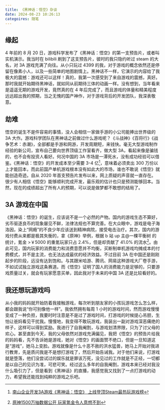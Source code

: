 ```yaml
---
title: 《黑神话：悟空》杂谈
date: 2024-08-23 10:26:13
categoires: 随笔
---
```


## 缘起

4 年前的 8 月 20 日，游戏科学发布了《黑神话：悟空》的第一支预告片，或者叫实机演示。我当时在 bilibili 刷到了这支预告片，彼时的我只隐约听过 steam 的大名，对 3A 游戏充满了向往。从小只玩过 4399 的我，对于游戏的概念依然还是停留在像素小人，以及一些简单的地图剧情上。黑神话不一样，它演示的内容给了我极大的震撼：游戏还可以这样！真的，我第一次感受到了来自游戏的震撼，真好。那时我就开始期待黑神话，就如同从前期待三体的动画一样。没有想到，当年看来是遥遥无期的游戏开发，竟然真的在 4 年后完成了，而且游戏的体量和精美程度远远超出我的预期，当之无愧的国产神作，对于游戏背后的开发团队，我深表敬意。

## 劫难

悟空的诞生不是件容易的事情，没人会相信一家做手游的小公司能捧出世界级的 3A 大作。游戏科学团队在黑神话之前做过什么游戏呢？《斗战神》《百将行》《战争艺术：赤潮》，全部都是手游和网游，开发周期短，来钱快。毫无大型游戏制作经验的新公司，宣布自己要向世界顶级工作室看齐，做大型 3A，看起来像是骗钱的，也不会有投资人看好。何况中国的 3A 市场是一潭死水，没有成功经验可以借鉴。《黑神话：悟空》的开发成本至少需要 3-4 亿[^1]，意味着必须卖出 300 万份以上才能回本，而此前国产单机游戏根本没有如此大的市场，谁也不敢说《悟空》就能创造奇迹。自从 2020 年首支预告片发布以来，网上质疑的声音就一直存在。很少有人相信《悟空》能够顺利完成开发，最乐观的估计也只是预测能够回本。当然，现在的成绩超出了所有人的预期，可以说是做梦都不敢想的结局了。

## 3A 游戏在中国

《黑神话：悟空》的诞生，应该说不是一个必然的产物。国内的游戏生态不算好，劣币驱逐良币的现象屡见不鲜，法律法规也不算完善。在大众眼中，游戏是电子海洛因，染上“网瘾”的不良少年应该送到精神病院，接受电击治疗。其次，国内的游戏付费从来都是极其失衡的，拿《原神》举例，根据 b 站 up 主@一棵平衡树 的统计，氪金 >￥5000 的重氪玩家只占 2.4%，但是却贡献了 41.0% 的流水[^2]。由此可见，国内玩家的消费能力和消费意愿并不均衡，买断制单机游戏均摊成本的付费模式，并不是主流，也无法达成最优的经济效益。不过目前 3A 在中国还是刚刚起步的阶段，远没有达到饱和。与其跟米哈游、腾讯、网易这种游戏大厂卷手游，不如试试独立游戏这条赛道。而《悟空》证明了国人的消费能力是足够的，只要游戏质量过关，就会有玩家愿意买单，因此我对于未来的中国 3A 还是比较看好的。

## 我还想玩游戏吗

从小我的妈妈就开始防着我接触游戏，每次听到朋友家的小孩玩游戏怎么怎么样，都会跟我说“你可别像他一样”。我依然拥有每周 1 小时的游戏时间，然而游戏慢慢变成了一种负担，我要时时注意是不是过了游戏时间，打游戏的时候提心吊胆，生怕让爸妈看见干扰我。慢慢地，我变得不敢玩游戏，我装出一副对游戏深恶痛绝的样子，这样可以得到奖励。我进行了自我阉割，与游戏划清界限，只为了讨父母的欢心。甚至直到今天，我的父母依然对游戏充满偏见，我把《悟空》的预告片给我的妈妈看，先不告诉她是游戏，她对《悟空》的画面赞不绝口，但是一旦知道这是“游戏”，她马上变脸。游戏就像是什么十恶不赦的洪水猛兽，她马上开始对我进行教育，先是质问我是不是想打游戏了，然后开始告诫我。对于他们来说，打游戏就是堕落，他们没尝试过的娱乐就是罪该万死，没见过的工作就是不正经，一切都是以自己的见识为准，可悲可笑。经过这么多年的自我阉割，游戏本来已经对我没什么吸引力了，但是看到《黑神话》的直播，我感觉我又找到了一点打游戏的动力，希望我还能找到纯粹的游戏之乐吧。

[^1]: [南山企业开发3A游戏《黑神话：悟空》 上线登顶Steam最热玩游戏榜](https://www.szns.gov.cn/xxgk/qzfxxgkml/jryw/content/post_11510968.html)
[^2]: [原神1500万抽数据公开 玩家氪金令人意想不到](https://www.bilibili.com/video/BV1pU4y1r7xH/?spm_id_from=333.337.search-card.all.click&vd_source=7e188dd46e4a44905711b9322c76a1a5)
